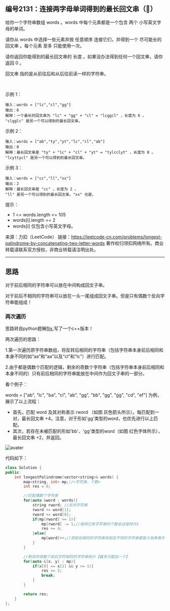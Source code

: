 ## 编号2131：连接两字母单词得到的最长回文串（🍵）

给你一个字符串数组 words 。words 中每个元素都是一个包含 两个 小写英文字母的单词。

请你从 words 中选择一些元素并按 任意顺序 连接它们，并得到一个 尽可能长的回文串 。每个元素 至多 只能使用一次。

请你返回你能得到的最长回文串的 长度 。如果没办法得到任何一个回文串，请你返回 0 。

回文串 指的是从前往后和从后往前读一样的字符串。

 

示例 1：
```
输入：words = ["lc","cl","gg"]
输出：6
解释：一个最长的回文串为 "lc" + "gg" + "cl" = "lcggcl" ，长度为 6 。
"clgglc" 是另一个可以得到的最长回文串。
```
示例 2：
```
输入：words = ["ab","ty","yt","lc","cl","ab"]
输出：8
解释：最长回文串是 "ty" + "lc" + "cl" + "yt" = "tylcclyt" ，长度为 8 。
"lcyttycl" 是另一个可以得到的最长回文串。
```
示例 3：
```
输入：words = ["cc","ll","xx"]
输出：2
解释：最长回文串是 "cc" ，长度为 2 。
"ll" 是另一个可以得到的最长回文串。"xx" 也是。 
```
提示：

* 1 <= words.length <= 105
* words[i].length == 2
* words[i] 仅包含小写英文字母。


来源：力扣（LeetCode）
链接：https://leetcode-cn.com/problems/longest-palindrome-by-concatenating-two-letter-words
著作权归领扣网络所有。商业转载请联系官方授权，非商业转载请注明出处。

---
## 思路

对于前后相同的字符串可以放在中间构成回文子串。

对于前后不相同的字符串可以放在一头一尾组成回文子串。但是只有偶数个反向字符串能组成！

### 两次遍历

思路转自python题解[flix](https://leetcode-cn.com/problems/longest-palindrome-by-concatenating-two-letter-words/solution/ha-xi-biao-liang-ci-bian-li-qing-song-yi-5t0j/),写了一个c++版本！

两次遍历的思路：

1.第一次遍历原字符串数组，将反转后相同的字符串（包括字符串本身前后相同和本身不同的如“aa”和“aa”以及“cl”和“lc”）进行匹配。

2.由于都是偶数个匹配的逻辑，剩余的奇数个字符串（包括字符串本身前后相同和本身不同的）只有前后相同的字符串能放在中间作为回文子串的一部分。

看个例子：

words = ["ab", "lc", "ba", "cl", "ab", "gg", "bb", "gg", "gg", "cd", "ef"] 为例，展示了以上流程：

* 首先，匹配 word 及其对称表示 rword （如图 灰色箭头所示）。每匹配到一对，最长回文串 +4。注意，对于形如'gg'类型的word，也优先进行以上匹配。
* 其次，若存在未被匹配的形如'bb'、'gg'类型的word（如图 红色字体所示），最长回文串 +2，并返回。

![avater](https://pic.leetcode-cn.com/1641664283-bgtNog-LeetCode-5962-trans.svg)

代码如下：
```c++
class Solution {
public:
    int longestPalindrome(vector<string>& words) {
        map<string, int> mp;//<字符串，个数>
        int res = 0;

        //匹配偶数个字符串
        for(auto &word : words){
            string rword; //反向字符串
            rword += word[1]; 
            rword += word[0];
            if(mp[rword] >= 1){
                mp[rword] -= 1;//保持已有字符串的个数永远保持为1
                res += 4;
            }else{
                mp[word]++;//把前后相同的字符串和前后不同的字符串都放入哈希表中
            }
        }

        //剩余的奇数个前后字符相同的字符串统计【最多只能加一个】
        for(auto &[x, y] : mp){
            if(x[0] == x[1] && y >= 1){
                res += 2;
                break;
            }
        }

        return res;
    }
};
```